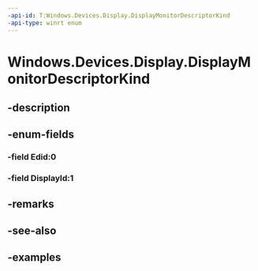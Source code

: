 ```yaml
---
-api-id: T:Windows.Devices.Display.DisplayMonitorDescriptorKind
-api-type: winrt enum
---
```


<!-- Enumeration syntax.
public enum DisplayMonitorDescriptorKind : int 
-->

# Windows.Devices.Display.DisplayMonitorDescriptorKind

## -description

## -enum-fields
### -field Edid:0

### -field DisplayId:1

## -remarks

## -see-also

## -examples

